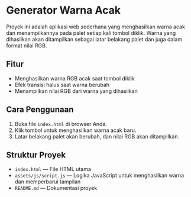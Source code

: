 # Generator Warna Acak

Proyek ini adalah aplikasi web sederhana yang menghasilkan warna acak dan menampilkannya pada palet setiap kali tombol diklik. Warna yang dihasilkan akan ditampilkan sebagai latar belakang palet dan juga dalam format nilai RGB.

## Fitur

- Menghasilkan warna RGB acak saat tombol diklik
- Efek transisi halus saat warna berubah
- Menampilkan nilai RGB dari warna yang dihasilkan

## Cara Penggunaan

1. Buka file `index.html` di browser Anda.
2. Klik tombol untuk menghasilkan warna acak baru.
3. Latar belakang palet akan berubah, dan nilai RGB akan ditampilkan.

## Struktur Proyek

- `index.html` — File HTML utama
- `assets/js/script.js` — Logika JavaScript untuk menghasilkan warna dan memperbarui tampilan
- `README.md` — Dokumentasi proyek

